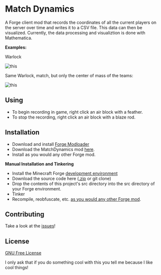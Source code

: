 Match Dynamics
==
A Forge client mod that records the coordinates of all the current players on the server over time and writes it to a CSV file.  This data can then be visualized.  Currently, the data processing and visualiztion is done with Mathematica.

**Examples:**

Warlock

![this](http://i.imgur.com/Gz3zPID.gif)

Same Warlock, match, but only the center of mass of the teams:

![this](http://i.imgur.com/VjZQX4Y.gif)


Using
--
+ To begin recording in game, right click an air block with a feather.
+ To stop the recording, right click an air block with a blaze rod.

Installation
--
+ Download and install [Forge Modloader](https://www.google.com/search?safe=off&q=install+forge+mod+loader&oq=install+forge+mod+loader&gs_l=serp.3..0i7i30j0i7i10i30j0i10l7.5626.5626.0.5754.1.1.0.0.0.0.83.83.1.1.0....0...1c..27.serp..0.1.83.kyFWJXgpGYY)
+ Download the MatchDynamics mod [here](http://www.mediafire.com/download/a5e4ph4p6od95vw/matchdynamics.zip).
+ Install as you would any other Forge mod.

**Manual Installation and Tinkering**
+ Install the Minecraft Forge [development environment](http://www.minecraftforge.net/wiki/Installation/Source)
+ Download the source code here ([.zip](https://github.com/bcbwilla/MatchDynamics/archive/master.zip) or git clone)
+ Drop the contents of this project's src directory into the src directory of your Forge environment.
+ Tinker
+ Recompile, reobfuscate, etc. [as you would any other Forge mod](http://www.minecraftforge.net/wiki/Releasing_Mods).

Contributing
--
Take a look at the [issues](https://github.com/bcbwilla/MatchDynamics/issues)!

License
--
[GNU Free License](http://www.gnu.org/licenses/fdl.txt)

I only ask that if you do something cool with this you tell me because I like cool things!

